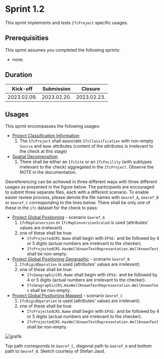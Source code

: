 # Sprint 1.2

This sprint implements and tests `IfcProject` specific usages.


## Prerequisities

This sprint assumes you completed the following sprints:

- none.


## Duration

| Kick-off    | Submission  | Closure     |
|-------------|-------------|-------------|
| 2023.02.09. | 2023.02.20. | 2023.02.23. |


## Usages

This sprint encompasses the following usages:

- [Project Classification Information](https://bsi-infraroom.github.io/IFC-Documentation-Tunnel/4_4_0_0/general/HTML/link/project-classification-information.htm)
	1. The `IfcProject` shall associate `IfcClassification` with non-empty `Source` and `Name` attributes (content of the attributes is irrelevant to the check at this stage)
- [Spatial Decomposition](https://bsi-infraroom.github.io/IFC-Documentation-Tunnel/4_4_0_0/general/HTML/link/spatial-decomposition.htm)
	1. There shall be either an `IfcSite` or an `IfcFacility` (with subtypes irrelevant to the check) aggregated in the `IfcProject`. Observe the *NOTE* in the documentation.

Georeferencing can be achieved in three different ways with three different usages as presented in the figure below.
The participants are encouraged to submit three separate files, each with a different scenario.
To enable easier review process, please denote the file names with `Georef_A`, `Georef_B` or `Georef_C` corresponding to the lines below.
There shall be only one of these in the `ifc` dataset for the check to pass:
- [Project Global Positioning](https://bsi-infraroom.github.io/IFC-Documentation-Tunnel/4_4_0_0/general/HTML/link/project-global-positioning.htm) - scenario `Georef_A`
	1. `IfcMapConversion` or `IfcMapConversionScaled` is used (attributes' values are irrelevant).
	2. one of these shall be true:
		- `IfcProjectedCRS.Name` shall begin with `EPSG:` and be followed by 4 or 5 digits (actual numbers are irrelevant to the checker).
		- `IfcProjectedCRS.HasWellKnownTextRepresentation.WellKnownText` shall be non-empty.
- [Project Global Positioning Geographic](https://bsi-infraroom.github.io/IFC-Documentation-Tunnel/4_4_0_0/general/HTML/link/project-global-positioning-geodetic.htm) - scenario `Georef_B`
	1. `IfcRigidOperation` is used (attributes' values are irrelevant).
	2. one of these shall be true:
		- `IfcGeographicCRS.Name` shall begin with `EPSG:` and be followed by 4 or 5 digits (actual numbers are irrelevant to the checker).
		- `IfcGeographicCRS.HasWellKnownTextRepresentation.WellKnownText` shall be non-empty.
- [Project Global Positioning Mapped](https://bsi-infraroom.github.io/IFC-Documentation-Tunnel/4_4_0_0/general/HTML/link/project-global-positioning-mapped.htm) - scenario `Georef_C`
	1. `IfcRigidOperation` is used (attributes' values are irrelevant).
	2. one of these shall be true:
		- `IfcProjectedCRS.Name` shall begin with `EPSG:` and be followed by 4 or 5 digits (actual numbers are irrelevant to the checker).
		- `IfcProjectedCRS.HasWellKnownTextRepresentation.WellKnownText` shall be non-empty.

![grafik](https://user-images.githubusercontent.com/59165496/217642943-edfbf726-dbe4-4428-a596-7ce6357bc8bb.png)

Top path corresponds to `Georef_C`, diagonal path to `Georef_A` and bottom path to `Georef_B`. Sketch courtesy of Stefan Jaud.
